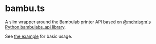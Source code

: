 # bambu.ts

A slim wrapper around the Bambulab printer API based on [@mchrisgm's Python bambulabs_api library](https://github.com/mchrisgm/bambulabs_api).

See [the example](example.ts) for basic usage.

